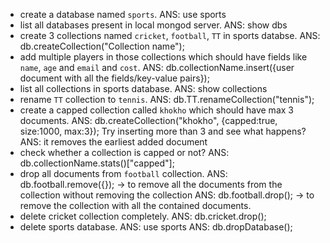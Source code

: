   - create a database named `sports`.
      ANS: use sports
  - list all databases present in local mongod server.
      ANS: show dbs
  - create 3 collections named `cricket`, `football`, `TT` in sports databse.
      ANS: db.createCollection("Collection name");
  - add multiple players in those collections which should have fields like `name`, `age` and `email` and `cost`.
      ANS: db.collectionName.insert({user document with all the fields/key-value pairs});
  - list all collections in sports database.
      ANS: show collections
  - rename `TT` collection to `tennis`.
      ANS: db.TT.renameCollection("tennis");
  - create a capped collection called `khokho` which should have max 3 documents.
      ANS: db.createCollection("khokho", {capped:true, size:1000, max:3});
  Try inserting more than 3 and see what happens?
      ANS: it removes the earliest added document
  - check whether a collection is capped or not?
      ANS: db.collectionName.stats()["capped"];
  - drop all documents from `football` collection.
      ANS: db.football.remove({}); -> to remove all the documents from the collection without removing the collection
      ANS: db.football.drop(); -> to remove the collection with all the contained documents.
  - delete cricket collection completely.
      ANS: db.cricket.drop();
  - delete sports database. 
      ANS: use sports
      ANS: db.dropDatabase();
